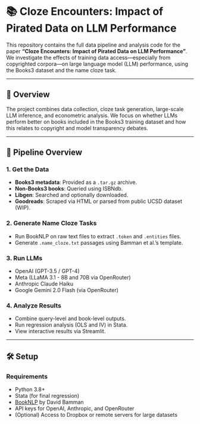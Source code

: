 # 📚 Cloze Encounters: Impact of Pirated Data on LLM Performance

This repository contains the full data pipeline and analysis code for the paper **“Cloze Encounters: Impact of Pirated Data on LLM Performance”**. We investigate the effects of training data access—especially from copyrighted corpora—on large language model (LLM) performance, using the Books3 dataset and the name cloze task.

---

## 🧪 Overview

The project combines data collection, cloze task generation, large-scale LLM inference, and econometric analysis. We focus on whether LLMs perform better on books included in the Books3 training dataset and how this relates to copyright and model transparency debates.

---

## 🔁 Pipeline Overview

### 1. Get the Data

- **Books3 metadata**: Provided as a `.tar.gz` archive.
- **Non-Books3 books**: Queried using ISBNdb.
- **Libgen**: Searched and optionally downloaded.
- **Goodreads**: Scraped via HTML or parsed from public UCSD dataset (WIP).

### 2. Generate Name Cloze Tasks

- Run BookNLP on raw text files to extract `.token` and `.entities` files.
- Generate `.name_cloze.txt` passages using Bamman et al.’s template.

### 3. Run LLMs

- OpenAI (GPT-3.5 / GPT-4)
- Meta (LLaMA 3.1 - 8B and 70B via OpenRouter)
- Anthropic Claude Haiku
- Google Gemini 2.0 Flash (via OpenRouter)

### 4. Analyze Results

- Combine query-level and book-level outputs.
- Run regression analysis (OLS and IV) in Stata.
- View interactive results via Streamlit.

---

## 🛠️ Setup

### Requirements

- Python 3.8+
- Stata (for final regression)
- [BookNLP](https://github.com/booknlp/booknlp) by David Bamman
- API keys for OpenAI, Anthropic, and OpenRouter
- (Optional) Access to Dropbox or remote servers for large datasets
